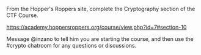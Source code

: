 From the Hopper's Roppers site, complete the Cryptography section of the CTF Course. 

<https://academy.hoppersroppers.org/course/view.php?id=7#section-10>

Message @inzano to tell him you are starting the course, and then use the #crypto chatroom for any questions or discussions.


